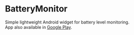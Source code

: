 # BatteryMonitor
Simple lightweight Android widget for battery level monitoring.  
App also available in [Google Play](https://play.google.com/store/apps/details?id=ru.didim99.batterymonitor).

